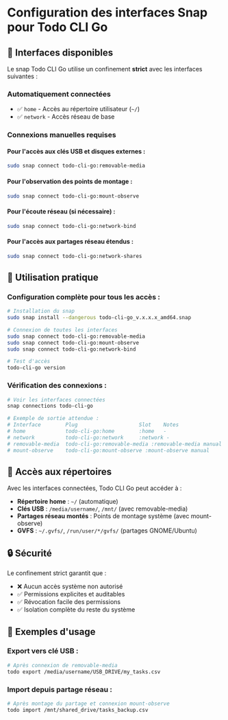 # Configuration des interfaces Snap pour Todo CLI Go

## 🔐 Interfaces disponibles

Le snap Todo CLI Go utilise un confinement **strict** avec les interfaces suivantes :

### Automatiquement connectées
- ✅ `home` - Accès au répertoire utilisateur (`~/`)
- ✅ `network` - Accès réseau de base

### Connexions manuelles requises

#### Pour l'accès aux clés USB et disques externes :
```bash
sudo snap connect todo-cli-go:removable-media
```

#### Pour l'observation des points de montage :
```bash
sudo snap connect todo-cli-go:mount-observe
```

#### Pour l'écoute réseau (si nécessaire) :
```bash
sudo snap connect todo-cli-go:network-bind
```

#### Pour l'accès aux partages réseau étendus :
```bash
sudo snap connect todo-cli-go:network-shares
```

## 🎯 Utilisation pratique

### Configuration complète pour tous les accès :
```bash
# Installation du snap
sudo snap install --dangerous todo-cli-go_v.x.x.x_amd64.snap

# Connexion de toutes les interfaces
sudo snap connect todo-cli-go:removable-media
sudo snap connect todo-cli-go:mount-observe
sudo snap connect todo-cli-go:network-bind

# Test d'accès
todo-cli-go version
```

### Vérification des connexions :
```bash
# Voir les interfaces connectées
snap connections todo-cli-go

# Exemple de sortie attendue :
# Interface        Plug                    Slot    Notes
# home             todo-cli-go:home        :home   -
# network          todo-cli-go:network     :network -
# removable-media  todo-cli-go:removable-media :removable-media manual
# mount-observe    todo-cli-go:mount-observe :mount-observe manual
```

## 📁 Accès aux répertoires

Avec les interfaces connectées, Todo CLI Go peut accéder à :

- **Répertoire home** : `~/` (automatique)
- **Clés USB** : `/media/username/`, `/mnt/` (avec removable-media)
- **Partages réseau montés** : Points de montage système (avec mount-observe)
- **GVFS** : `~/.gvfs/`, `/run/user/*/gvfs/` (partages GNOME/Ubuntu)

## 🔒 Sécurité

Le confinement strict garantit que :
- ❌ Aucun accès système non autorisé
- ✅ Permissions explicites et auditables
- ✅ Révocation facile des permissions
- ✅ Isolation complète du reste du système

## 🚀 Exemples d'usage

### Export vers clé USB :
```bash
# Après connexion de removable-media
todo export /media/username/USB_DRIVE/my_tasks.csv
```

### Import depuis partage réseau :
```bash
# Après montage du partage et connexion mount-observe
todo import /mnt/shared_drive/tasks_backup.csv
```
